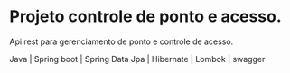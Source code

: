 # Projeto controle de ponto e acesso.

Api rest para gerenciamento de ponto e controle de acesso.

Java | Spring boot | Spring Data Jpa | Hibernate | Lombok | swagger
